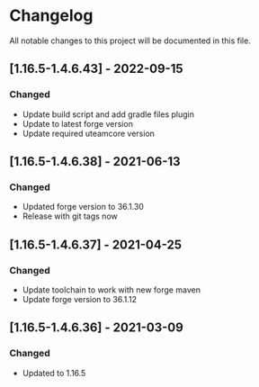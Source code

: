 # Changelog
All notable changes to this project will be documented in this file.

## [1.16.5-1.4.6.43] - 2022-09-15
### Changed
 - Update build script and add gradle files plugin
 - Update to latest forge version
 - Update required uteamcore version

## [1.16.5-1.4.6.38] - 2021-06-13
### Changed
 - Updated forge version to 36.1.30
 - Release with git tags now

## [1.16.5-1.4.6.37] - 2021-04-25
### Changed
 - Update toolchain to work with new forge maven
 - Update forge version to 36.1.12

## [1.16.5-1.4.6.36] - 2021-03-09
### Changed
 - Updated to 1.16.5